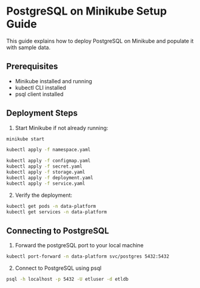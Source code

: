 # PostgreSQL on Minikube Setup Guide

This guide explains how to deploy PostgreSQL on Minikube and populate it with sample data.

## Prerequisites

- Minikube installed and running
- kubectl CLI installed
- psql client installed

## Deployment Steps

1. Start Minikube if not already running:
```bash
minikube start

kubectl apply -f namespace.yaml

kubectl apply -f configmap.yaml
kubectl apply -f secret.yaml
kubectl apply -f storage.yaml
kubectl apply -f deployment.yaml
kubectl apply -f service.yaml
```

2. Verify the deployment:


```bash
kubectl get pods -n data-platform
kubectl get services -n data-platform
```


## Connecting to PostgreSQL

1. Forward the postgreSQL port to your local machine

```bash
kubectl port-forward -n data-platform svc/postgres 5432:5432
```

2. Connect to PostgreSQL using psql

```bash
psql -h localhost -p 5432 -U etluser -d etldb
```